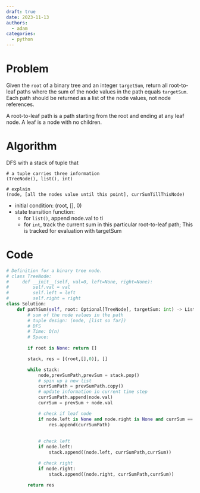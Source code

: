 ```yaml
---
draft: true
date: 2023-11-13
authors:
  - adam
categories:
  - python
---
```


# Problem

Given the `root` of a binary tree and an integer `targetSum`, return all root-to-leaf paths where the sum of the node values in the path equals `targetSum`. Each path should be returned as a list of the node values, not node references.

A root-to-leaf path is a path starting from the root and ending at any leaf node. A leaf is a node with no children.


# Algorithm

DFS with a stack of tuple that 
```
# a tuple carries three information
(TreeNode(), list(), int)

# explain
(node, [all the nodes value until this point], currSumTillThisNode)
```

- initial condition: (root, [], 0)
- state transition function:
  - for `list()`, append node.val to ti
  - for `int`, track the current sum in this particular root-to-leaf path; This is tracked for evaluation with targetSum




# Code

```python
# Definition for a binary tree node.
# class TreeNode:
#     def __init__(self, val=0, left=None, right=None):
#         self.val = val
#         self.left = left
#         self.right = right
class Solution:
    def pathSum(self, root: Optional[TreeNode], targetSum: int) -> List[List[int]]:
        # sum of the node values in the path
        # tuple design: (node, [list so far])
        # DFS
        # Time: O(n)
        # Space:
        
        if root is None: return []

        stack, res = [(root,[],0)], []

        while stack:
            node,prevSumPath,prevSum = stack.pop()
            # spin up a new list
            currSumPath = prevSumPath.copy()
            # update information in current time step
            currSumPath.append(node.val)
            currSum = prevSum + node.val

            # check if leaf node
            if node.left is None and node.right is None and currSum == targetSum:
                res.append(currSumPath)
                
                                
            # check left
            if node.left:
                stack.append((node.left, currSumPath,currSum))

            # check right
            if node.right:
                stack.append((node.right, currSumPath,currSum))

        return res
        
```
